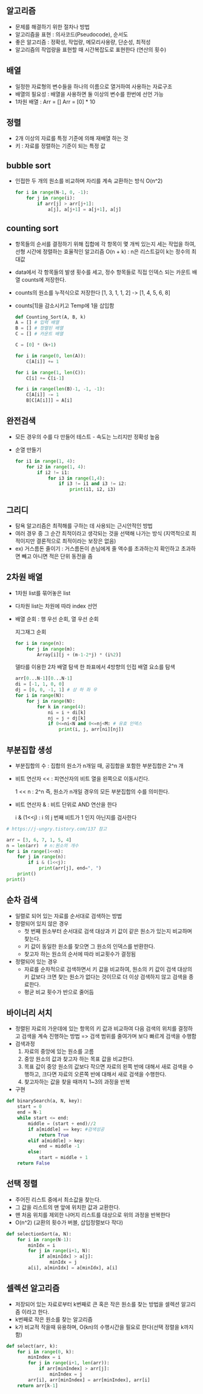 ## 알고리즘

* 문제를 해결하기 위한 절차나 방법
* 알고리즘을 표현 : 의사코드(Pseudocode), 순서도
* 좋은 알고리즘 : 정확성, 작업량, 메모리사용량, 단순성, 최적성
* 알고리즘의 작업량을 표현할 때 시간복잡도로 표현한다 (연산의 횟수)

## 배열

* 일정한 자료형의 변수들을 하나의 이름으로 열거하여 사용하는 자료구조
* 배열의 필요성 : 배열을 사용하면 둘 이상의 변수를 한번에 선언 가능
* 1차원 배열 : Arr = [] Arr = [0] * 10

## 정렬

* 2개 이상의 자료를 특정 기준에 의해 재배열 하는 것
* 키 : 자료를 정렬하는 기준이 되는 특정 값

## bubble sort

* 인접한 두 개의 원소를 비교하며 자리를 계속 교환하는 방식 O(n^2)
  
  ```python
  for i in range(N-1, 0, -1):
      for j in range(i):
          if arr[j] > arr[j+1]:
              a[j], a[j+1] = a[j+1], a[j]
  ```

## counting sort

* 항목들의 순서를 결정하기 위해 집합에 각 항목이 몇 개씩 있는지 세는 작업을 하여, 선형 시간에 정렬하는 효율적인 알고리즘 O(n + k) : n은 리스트길이 k는 정수의 최대값

* data에서 각 항목들의 발생 횟수를 세고, 정수 항목들로 직접 인덱스 되는 카운트 배열 counts에 저장한다.

* counts의 원소를 누적식으로 저장한다 [1, 3, 1, 1, 2] -> [1, 4, 5, 6, 8]

* counts[1]을 감소시키고 Temp에 1을 삽입함
  
  ```python
  def Counting_Sort(A, B, k)
  A = [] # 입력 배열
  B = [] # 정렬된 배열
  C = [] # 카운트 배열
  
  C = [0] * (k+1)
  
  for i in range(0, len(A)):
      C[A[i]] += 1
  
  for i in range(1, len(C)):
      C[i] += C[i-1]
  
  for i in range(len(B)-1, -1, -1):
      C[A[i]] -= 1
      B[C[A[i]]] = A[i]
  ```

## 완전검색

* 모든 경우의 수를 다 만들어 테스트 - 속도는 느리지만 정확성 높음

* 순열 만들기
  
  ```python
  for i1 in range(1, 4):
      for i2 in range(1, 4):
          if i2 != i1:
              for i3 in range(1,4):
                  if i3 != i1 and i3 != i2:
                      print(i1, i2, i3)
  ```

## 그리디

* 탐욕 알고리즘은 최적해를 구하는 데 사용되는 근시안적인 방법
* 여러 경우 중 그 순간 최적이라고 생각되는 것을 선택해 나가는 방식 (지역적으로 최적이지만 결론적으로 최적이라는 보장은 없음)
* ex) 거스름돈 줄이기 : 거스름돈이 손님에게 줄 액수를 초과하는지 확인하고 초과하면 빼고 아니면 적은 단위 동전을 줌

## 2차원 배열

- 1차원 list를 묶어놓은 list

- 다차원 list는 차원에 따라 index 선언

- 배열 순회 : 행 우선 순회, 열 우선 순회
  
  지그재그 순회
  
  ```python
  for i in range(n):
      for j in range(m):
          Array[i][j + (m-1-2*j) * (i%2)]
  ```
  
  델타를 이용한 2차 배열 탐색 한 좌표에서 4방향의 인접 배열 요소를 탐색
  
  ```python
  arr[0...N-1][0...N-1]
  di = [-1, 1, 0, 0]
  dj = [0, 0, -1, 1] # 상 하 좌 우
  for i in range(N):
      for j in range(N):
          for k in range(4):
              ni = i + di[k]
              nj = j + dj[k]
              if 0<=ni<N and 0<=nj<M: # 유효 인덱스
                  print(i, j, arr[ni][nj])
  ```

## 부분집합 생성

- 부분집합의 수 : 집합의 원소가 n개일 때, 공집합을 포함한 부분집합은 2^n 개

- 비트 연산자 << : 피연산자의 비트 열을 왼쪽으로 이동시킨다.
  
  1 << n : 2^n 즉, 원소가 n개일 경우의 모든 부분집합의 수를 의미한다.

- 비트 연산자 & : 비트 단위로 AND 연산을 한다
  
  i & (1<<j) : i 의 j 번째 비트가 1 인지 아닌지를 검사한다

```python
# https://j-ungry.tistory.com/137 참고

arr = [3, 6, 7, 1, 5, 4]
n = len(arr)  # n:원소의 개수
for i in range(1<<n):
    for j in range(n):
        if i & (1<<j):
            print(arr[j], end=", ")
    print()
print()
```

## 순차 검색

- 일렬로 되어 있는 자료를 순서대로 검색하는 방법
- 정렬되어 있지 않은 경우
  - 첫 번째 원소부터 순서대로 검색 대상과 키 값이 같은 원소가 있는지 비교하며 찾는다.
  - 키 값이 동일한 원소를 찾으면 그 원소의 인덱스를 반환한다.
  - 찾고자 하는 원소의 순서에 따라 비교횟수가 결정됨
- 정렬되어 있는 경우
  - 자료를 순차적으로 검색하면서 키 값을 비교하여, 원소의 키 값이 검색 대상의 키 값보다 크면 찾는 원소가 없다는 것이므로 더 이상 검색하지 않고 검색을 종료한다.
  - 평균 비교 횟수가 반으로 줄어듬

## 바이너리 서치

- 정렬된 자료의 가운데에 있는 항목의 키 값과 비교하여 다음 검색의 위치를 결정하고 검색을 계속 진행하는 방법 => 검색 범위를 줄여가며 보다 빠르게 검색을 수행함
- 검색과정
  1. 자료의 중앙에 있는 원소를 고름
  2. 중앙 원소의 값과 찾고자 하는 목표 값을 비교한다.
  3. 목표 값이 중앙 원소의 값보다 작으면 자료의 왼쪽 반에 대해서 새로 검색을 수행하고, 크다면 자료의 오른쪽 반에 대해서 새로 검색을 수행한다.
  4. 찾고자하는 값을 찾을 때까지 1~3의 과정을 반복
- 구현

```python
def binarySearch(a, N, key):
    start = 0
    end = N-1
    while start <= end:
        middle = (start + end)//2
        if a[middle] == key: #검색성공
            return True
        elif a[middle] > key:
            end = middle -1
        else:
            start = middle + 1
    return False
```

## 선택 정렬

- 주어진 리스트 중에서 최소값을 찾는다.
- 그 값을 리스트의 맨 앞에 위치한 값과 교환한다.
- 맨 처음 위치를 제외한 나머지 리스트를 대상으로 위의 과정을 반복한다
- O(n^2) (교환의 횟수가 버블, 삽입정렬보다 작다)

```python
def selectionSort(a, N):
    for i in range(N-1):
        minIdx = i
        for j in range(i+1, N):
            if a[minIdx] > a[j]:
                minIdx = j
        a[i], a[minIdx] = a[minIdx], a[i]
```

## 셀렉션 알고리즘

- 저장되어 있는 자료로부터 k번째로 큰 혹은 작은 원소를 찾는 방법을 셀렉션 알고리즘 이라고 한다.
- k번째로 작은 원소를 찾는 알고리즘
- k가 비교적 작을때 유용하며, O(kn)의 수행시간을 필요로 한다(선택 정렬을 k까지 함)

```python
def select(arr, k):
    for i in range(0, k):
        minIndex = i
        for j in range(i+1, len(arr)):
            if arr[minIndex] > arr[j]:
                minIndex = j
        arr[i], arr[minIndex] = arr[minIndex], arr[i]
    return arr[k-1]
```